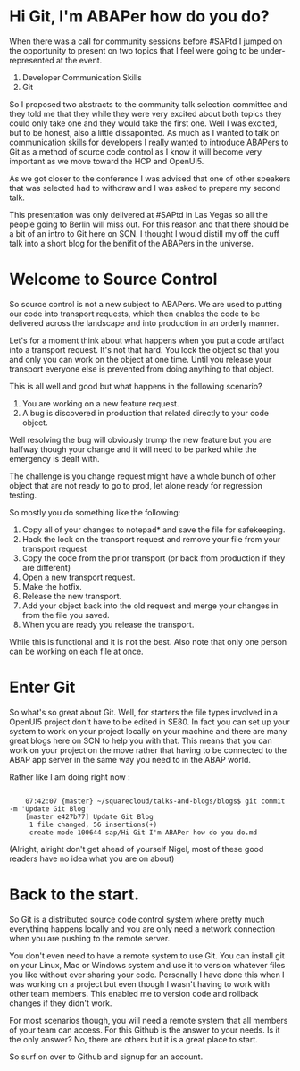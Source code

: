 # Hi Git, I'm ABAPer how do you do?

When there was a call for community sessions before #SAPtd I jumped on the opportunity to present on two topics that I feel were going to be under-represented at the event.

1. Developer Communication Skills
2. Git

So I proposed two abstracts to the community talk selection committee and they told me that they while they were very excited about both topics they could only take one and they would take the first one. Well I was excited, but to be honest,  also a little dissapointed. As much as I wanted to talk on communication skills for developers I really wanted to introduce ABAPers to Git as a method of source code control as I know it will become very important as we move toward the HCP and OpenUI5.

As we got closer to the conference I was advised that one of other speakers that was selected had to withdraw and I was asked to prepare my second talk.

This presentation was only delivered at #SAPtd in Las Vegas so all the people going to Berlin will miss out. For this reason and that there should be a bit of an intro to Git here on SCN. I thought I would distill my off the cuff talk into a short blog for the benifit of the ABAPers in the universe.

# Welcome to Source Control

So source control is not a new subject to ABAPers. We are used to putting our code into transport requests, which then enables the code to be delivered across the landscape and into production in an orderly manner.

Let's for a moment think about what happens when you put a code artifact into a transport request. It's not that hard. You lock the object so that you and only you can work on the object at one time. Until you release your transport everyone else is prevented from doing anything to that object.

This is all well and good but what happens in the following scenario?

1. You are working on a new feature request.
2. A bug is discovered in production that related directly to your code object.

Well resolving the bug will obviously trump the new feature but you are halfway though your change and it will need to be parked while the emergency is dealt with.

The challenge is you change request might have a whole bunch of other object that are not ready to go to prod, let alone ready for regression testing.

So mostly you do something like the following:

1. Copy all of your changes to notepad* and save the file for safekeeping.
2. Hack the lock on the transport request and remove your file from your transport request
3. Copy the code from the prior transport (or back from production if they are different)
4. Open a new transport request. 
5. Make the hotfix.
6. Release the new transport. 
7. Add your object back into the old request and merge your changes in from the file you saved.
8. When you are ready you release the transport.

While this is functional and it is not the best. Also note that only one person can be working on each file at once.

# Enter Git

So what's so great about Git. Well, for starters the file types involved in a OpenUI5 project don't have to be edited in SE80. In fact you can set up your system to work on your project locally on your machine and there are many great blogs here on SCN to help you with that. This means that you can work on your project on the move rather that having to be connected to the ABAP app server in the same way you need to in the ABAP world.

Rather like I am doing right now :

```

	07:42:07 {master} ~/squarecloud/talks-and-blogs/blogs$ git commit -m 'Update Git Blog'
	[master e427b77] Update Git Blog
	 1 file changed, 56 insertions(+)
	 create mode 100644 sap/Hi Git I'm ABAPer how do you do.md

```

(Alright, alright don't get ahead of yourself Nigel, most of these good readers have no idea what you are on about)

# Back to the start.

So Git is a distributed source code control system where pretty much everything happens locally and you are only need a network connection when you are pushing to the remote server.

You don't even need to have a remote system to use Git. You can install git on your Linux, Mac or Windows system and use it to version whatever files you like without ever sharing your code. Personally I have done this when I was working on a project but even though I wasn't having to work with other team members. This enabled me to version code and rollback changes if they didn't work.

For most scenarios though, you will need a remote system that all members of your team can access. For this Github is the answer to your needs. Is it the only answer? No, there are others but it is a great place to start.

So surf on over to Github and signup for an account. 



















